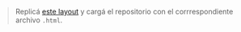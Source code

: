 > Replicá [este layout](https://m403i.csb.app/) y cargá el repositorio con el corrrespondiente archivo `.html`.
